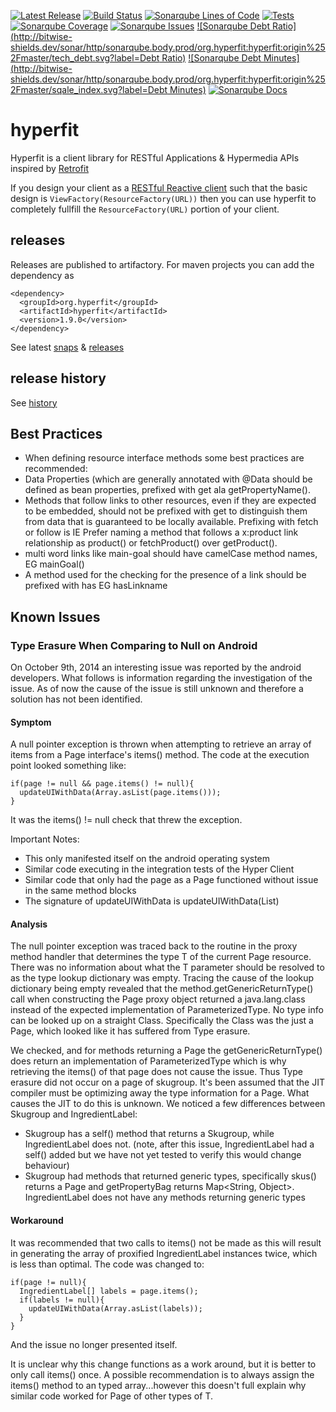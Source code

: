 [![Latest Release](http://bitwise-bot.dev:8080/badge/artifactory/latest-release/org.hyperfit/hyperfit/)](http://artifactory/webapp/#/artifacts/browse/tree/General/libs-release-local/org/hyperfit/hyperfit)
[![Build Status](http://bitwise-shields.dev/jenkins/s/http/jenkins.body.prod/Hyperfit%20-%20Publish%20to%20Artifactory.svg)](http://jenkins/job/Hyperfit%20-%20Publish%20to%20Artifactory/)
[![Sonarqube Lines of Code](http://bitwise-shields.dev/sonar/http/sonarqube.body.prod/org.hyperfit:hyperfit:origin%252Fmaster/ncloc.svg?label=lines)](http://sonarqube.body.prod/drilldown/measures?id=org.hyperfit:hyperfit:origin/master&metric=ncloc)
[![Tests](http://bitwise-shields.dev/jenkins/t/http/jenkins.body.prod/Hyperfit%20-%20Publish%20to%20Artifactory.svg)](http://jenkins/job/Hyperfit%20-%20Publish%20to%20Artifactory/)
[![Sonarqube Coverage](http://bitwise-shields.dev/sonar/http/sonarqube.body.prod/org.hyperfit:hyperfit:origin%252Fmaster/coverage.svg)](http://sonarqube.body.prod/drilldown/measures?id=org.hyperfit:hyperfit:origin/master&metric=coverage)
[![Sonarqube Issues](http://bitwise-shields.dev/sonar/http/sonarqube.body.prod/org.hyperfit:hyperfit:origin%252Fmaster/violations.svg)](http://sonarqube.body.prod/component_issues?id=org.hyperfit:hyperfit:origin/master)
[![Sonarqube Debt Ratio](http://bitwise-shields.dev/sonar/http/sonarqube.body.prod/org.hyperfit:hyperfit:origin%252Fmaster/tech_debt.svg?label=Debt Ratio)](http://sonarqube.body.prod/drilldown/measures?id=org.hyperfit:hyperfit:origin/master&metric=sqale_debt_ratio)
[![Sonarqube Debt Minutes](http://bitwise-shields.dev/sonar/http/sonarqube.body.prod/org.hyperfit:hyperfit:origin%252Fmaster/sqale_index.svg?label=Debt Minutes)](http://sonarqube.body.prod/drilldown/measures?id=org.hyperfit:hyperfit:origin/master&metric=sqale_index)
[![Sonarqube Docs](http://bitwise-shields.dev/sonar/http/sonarqube.body.prod/org.hyperfit:hyperfit:origin%252Fmaster/public_documented_api_density.svg?label=Doc%)](http://sonarqube.body.prod/drilldown/measures?id=org.hyperfit:hyperfit:origin/master&metric=public_documented_api_density)


hyperfit
========

Hyperfit is a client library for RESTful Applications &amp; Hypermedia APIs inspired by [Retrofit](http://square.github.io/retrofit/)

If you design your client as a [RESTful Reactive client]() such that the basic design is ```ViewFactory(ResourceFactory(URL))```
then you can use hyperfit to completely fullfill the ```ResourceFactory(URL)``` portion of your client.

## releases
Releases are published to artifactory.  For maven projects you can add the dependency as
```
<dependency>
  <groupId>org.hyperfit</groupId>
  <artifactId>hyperfit</artifactId>
  <version>1.9.0</version>
</dependency>
```
See latest [snaps](http://artifactory/simple/libs-snapshot-local/org/hyperfit/hyperfit/) & [releases](http://artifactory/simple/libs-release-local/org/hyperfit/hyperfit/)

## release history
See [history](history.md)


## Best Practices
* When defining resource interface methods some best practices are recommended:
 * Data Properties (which are generally annotated with @Data should be defined as bean properties, prefixed with get ala getPropertyName().  
 * Methods that follow links to other resources, even if they are expected to be embedded, should not be prefixed with get to distinguish them from data that is guaranteed to be locally available.  Prefixing with fetch or follow is   IE Prefer naming a method that follows a x:product link relationship as product() or fetchProduct() over getProduct().
 * multi word links like main-goal should have camelCase method names, EG mainGoal()
 * A method used for the checking for the presence of a link should be prefixed with has EG hasLinkname

## Known Issues

### Type Erasure When Comparing to Null on Android
On October 9th, 2014 an interesting issue was reported by the android developers.   What follows is information regarding the investigation of the issue.  As of now the cause of the issue is still unknown and therefore a solution has not been identified.

#### Symptom
A null pointer exception is thrown when attempting to retrieve an array of items from a Page<IngredientLabel> interface's items() method.  The code at the execution point looked something like:

```
if(page != null && page.items() != null){
  updateUIWithData(Array.asList(page.items()));
}
```

It was the items() != null check that threw the exception.

Important Notes:
* This only manifested itself on the android operating system
* Similar code executing in the integration tests of the Hyper Client 
* Similar code that only had the page as a Page<Skugroup> functioned without issue in the same method blocks
* The signature of updateUIWithData is updateUIWithData(List<IngredientLabel>)

#### Analysis
The null pointer exception was traced back to the routine in the proxy method handler that determines the type T of the current Page<T> resource.   There was no information about what the T parameter should be resolved to as the type lookup dictionary was empty.  Tracing the cause of the lookup dictionary being empty revealed that the method.getGenericReturnType() call when constructing the Page proxy object returned a java.lang.class instead of the expected implementation of ParameterizedType.  No type info can be looked up on a straight Class.  Specifically the Class was the just a Page, which looked like it has suffered from Type erasure.

We checked, and for methods returning a Page<Skugroup> the getGenericReturnType() does return an implementation of ParameterizedType which is why retrieving the items() of that page does not cause the issue.  Thus Type erasure did not occur on a page of skugroup.
It's been assumed that the JIT compiler must be optimizing away the type information for a Page<IngredientLabel>.   What causes the JIT to do this is unknown.  We noticed a few differences between Skugroup and IngredientLabel:
* Skugroup has a self() method that returns a Skugroup, while IngredientLabel does not. (note, after this issue, IngredientLabel had a self() added but we have not yet tested to verify this would change behaviour)
* Skugroup had methods that returned generic types, specifically skus() returns a Page<Sku> and getPropertyBag returns Map<String, Object>.  IngredientLabel does not have any methods returning generic types

#### Workaround
It was recommended that two calls to items() not be made as this will result in generating the array of proxified IngredientLabel instances twice, which is less than optimal.  The code was changed to:

```
if(page != null){
  IngredientLabel[] labels = page.items();
  if(labels != null){
    updateUIWithData(Array.asList(labels));
  }
}
```
And the issue no longer presented itself.

It is unclear why this change functions as a work around, but it is better to only call items() once.  A possible recommendation is to always assign the items() method to an typed array...however this doesn't full explain why similar code worked for Page<T> of other types of T.
